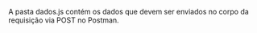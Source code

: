 A pasta dados.js contém os dados que devem ser enviados no corpo da requisição via POST no Postman.
